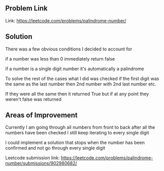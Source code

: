 ## Problem Link

Link: https://leetcode.com/problems/palindrome-number/ 
## Solution

There was a few obvious conditions I decided to account for

if a number was less than 0 immediately return false

if a number is a single digit number it's automatically a palindrome

To solve the rest of the cases what I did was checked if the first digit
was the same as the last number then 2nd number with 2nd last number etc.

If they were all the same then it returned True but if at any point they
weren't false was returned

## Areas of Improvement

Currently I am going through all numbers from front to back after all the
numbers have been checked I still keep iterating to every single digit

I could implement a solution that stops when the number has been confirmed
and not go through every single digit

Leetcode submission link: https://leetcode.com/problems/palindrome-number/submissions/902980682/